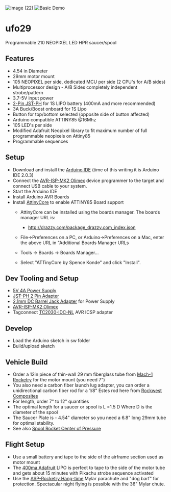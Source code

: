 ![image (22)](https://user-images.githubusercontent.com/11479564/221340612-1e6882e6-8dd1-47a8-8b7d-bca8b48e16e8.PNG)
![Basic Demo](https://user-images.githubusercontent.com/11479564/221340814-89bd20d3-72c9-4726-b827-45449d3af305.gif)

# ufo29
Programmable 210 NEOPIXEL LED HPR saucer/spool

## Features
- 4.54 in Diameter
- 29mm motor mount
- 105 NEOPIXEL per side, dedicated MCU per side (2 CPU's for A/B sides)
- Multiprocessor design - A/B Sides completely independent strobe/pattern
- 3.7-5V input power
- [2-Pin JST-PH](https://www.amazon.com/dp/B097BVPB38) for 1S LIPO battery (400mA and more recommended)
- 3A Buck/Boost onboard for 1S Lipo
- Button for top/bottom selected (opposite side of button affected)
- Arduino compatible ATTINY85 @16Mhz
- 105 LED's per side
- Modified Adafruit Neopixel library to fit maximum number of full programmable neopixels on Attiny85
- Programmable sequences

## Setup

- Download and install the [Arduino IDE](https://www.arduino.cc/en/software) (time of this writing it is Arduino IDE 2.0.3)
- Connect the [AVR-ISP-MK2 Olimex](https://www.mouser.com/ProductDetail/Olimex-Ltd/AVR-ISP-MK2?qs=C3feHhap9Pq3CI42wNu37Q%3D%3D)  device programmer to the target and connect USB cable to your system.
- Start the Arduino IDE
- Install Arduino AVR Boards
- Install [AttinyCore](https://github.com/SpenceKonde/ATTinyCore/) to enable ATTINY85 Board support
  - AttinyCore can be installed using the boards manager. The boards manager URL is:
     - http://drazzy.com/package_drazzy.com_index.json

   - File->Preferences on a PC, or Arduino->Preferences on a Mac, enter the above URL in "Additional Boards Manager URLs
   - Tools -> Boards -> Boards Manager... 
    - Select "ATTinyCore by Spence Konde" and click "Install".

## Dev Tooling and Setup

- [5V 4A Power Supply](https://www.adafruit.com/product/1466)
- [JST-PH 2 Pin Adapter](https://www.adafruit.com/product/261)
- [2.1mm DC Barrel Jack Adapter](https://www.adafruit.com/product/1328) for Power Supply
- [AVR-ISP-MK2 Olimex](https://www.mouser.com/ProductDetail/Olimex-Ltd/AVR-ISP-MK2?qs=C3feHhap9Pq3CI42wNu37Q%3D%3D)
- Tagconnect [TC2030-IDC-NL](https://www.tag-connect.com/product/tc2030-idc-nl) AVR ICSP adapter

## Develop
- Load the Arduino sketch in sw folder
- Build/upload sketch



## Vehicle Build
- Order a 12in piece of thin-wall 29 mm fiberglass tube from [Mach-1 Rocketry](https://www.mach1rocketry.com/product-page/fiberglass-motor-mount-tubes) for the motor mount (you need 7")
- You also need a carbon fiber launch lug adapter, you can order a unidirectional carbon fiber rod for a 1/8" Estes rod here from [Rockwest Composites](https://www.rockwestcomposites.com/uni-c1-l30)
- For length, order 7" to 12" quantities
- The optimal length for a saucer or spool is L =1.5 D Where D is the diameter of the spool
- The Saucer Plate is - 4.54" diameter so you need a 6.8" long 29mm tube for optimal stability.
- See also [Spool Rocket Center of Pressure](https://aerorocket.com/FinSim/Spool-Rocket.pdf)

## Flight Setup
- Use a small battery and tape to the side of the airframe section used as motor mount
- The [400ma Adafruit](https://www.adafruit.com/product/3898) LIPO is perfect to tape to the side of the motor tube and gets about 15 minutes with Pikachu strobe sequence activated
- Use the [ASP-Rocketry Hang-time](https://www.asp-rocketry.com/ecommerce/Hang-Time-Competition-Parachutes.cfm?cat_id=41) Mylar parachute and "dog barf" for protection. Spectacular night flying is possible with the 36" Mylar chute.



